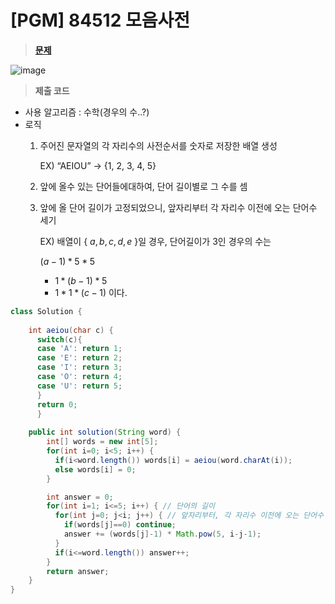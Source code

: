 # [PGM] 84512 모음사전
> **[문제](https://programmers.co.kr/learn/courses/30/lessons/84512)**
> 

![image](https://user-images.githubusercontent.com/80896077/172556462-26d35ee9-8e72-44e8-99dc-0d71ab7660de.png)

> **제출 코드**
> 
- 사용 알고리즘 : 수학(경우의 수..?)
- 로직
    1. 주어진 문자열의  각 자리수의 사전순서를 숫자로 저장한 배열 생성
        
        EX) “AEIOU” → {1, 2, 3, 4, 5}
        
    2. 앞에 올수 있는 단어들에대하여, 단어 길이별로 그 수를 셈
    3. 앞에 올 단어 길이가 고정되었으니, 앞자리부터 각 자리수 이전에 오는 단어수 세기
        
        EX) 배열이 { ${a, b, c, d, e}$ }일 경우, 단어길이가 3인 경우의 수는
        
        $(a-1) * 5 * 5$ 
         + $1 * (b-1) * 5$ 
         + $1 * 1 * (c-1)$ 이다.
        

```java
class Solution {
    
    int aeiou(char c) {
      switch(c){
      case 'A': return 1;
      case 'E': return 2;
      case 'I': return 3;
      case 'O': return 4;
      case 'U': return 5;
      }
      return 0;
	  }
    
    public int solution(String word) {
        int[] words = new int[5];
        for(int i=0; i<5; i++) {
          if(i<word.length()) words[i] = aeiou(word.charAt(i));
          else words[i] = 0;
        }

        int answer = 0;
        for(int i=1; i<=5; i++) { // 단어의 길이
          for(int j=0; j<i; j++) { // 앞자리부터, 각 자리수 이전에 오는 단어수 세기
            if(words[j]==0) continue;
            answer += (words[j]-1) * Math.pow(5, i-j-1);
          }
          if(i<=word.length()) answer++;
        }
        return answer;
    }
}
```
